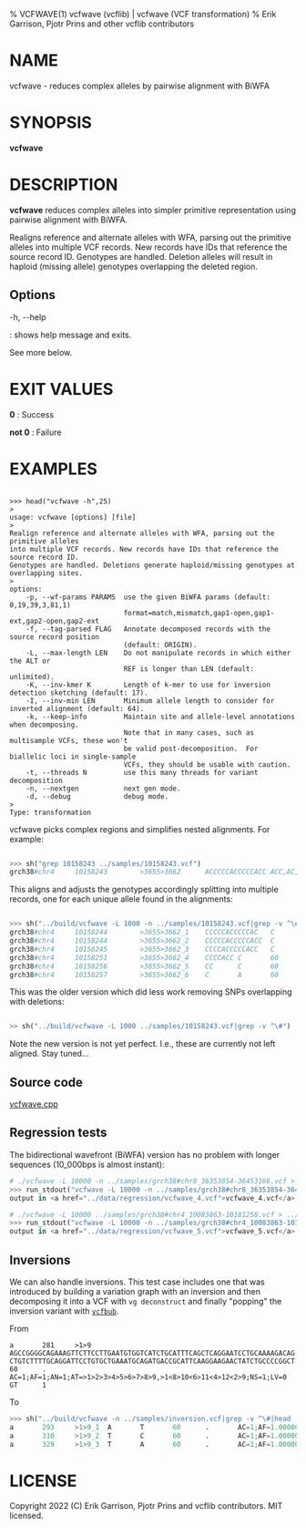 % VCFWAVE(1) vcfwave (vcflib) | vcfwave (VCF transformation)
% Erik Garrison, Pjotr Prins and other vcflib contributors

# NAME

vcfwave - reduces complex alleles by pairwise alignment with BiWFA

# SYNOPSIS

**vcfwave**

# DESCRIPTION

**vcfwave** reduces complex alleles into simpler primitive representation using pairwise
alignment with BiWFA.

Realigns reference and alternate alleles with WFA, parsing out the primitive alleles
into multiple VCF records. New records have IDs that reference the source record ID.
Genotypes are handled. Deletion alleles will result in haploid (missing allele) genotypes
overlapping the deleted region.

## Options

-h, --help

: shows help message and exits.

See more below.

# EXIT VALUES

**0**
: Success

**not 0**
: Failure

# EXAMPLES


<!--

    >>> from rtest import run_stdout, head, cat, sh

-->

```

>>> head("vcfwave -h",25)
>
usage: vcfwave [options] [file]
>
Realign reference and alternate alleles with WFA, parsing out the primitive alleles
into multiple VCF records. New records have IDs that reference the source record ID.
Genotypes are handled. Deletions generate haploid/missing genotypes at overlapping sites.
>
options:
    -p, --wf-params PARAMS  use the given BiWFA params (default: 0,19,39,3,81,1)
                            format=match,mismatch,gap1-open,gap1-ext,gap2-open,gap2-ext
    -f, --tag-parsed FLAG   Annotate decomposed records with the source record position
                            (default: ORIGIN).
    -L, --max-length LEN    Do not manipulate records in which either the ALT or
                            REF is longer than LEN (default: unlimited).
    -K, --inv-kmer K        Length of k-mer to use for inversion detection sketching (default: 17).
    -I, --inv-min LEN       Minimum allele length to consider for inverted alignment (default: 64).
    -k, --keep-info         Maintain site and allele-level annotations when decomposing.
                            Note that in many cases, such as multisample VCFs, these won't
                            be valid post-decomposition.  For biallelic loci in single-sample
                            VCFs, they should be usable with caution.
    -t, --threads N         use this many threads for variant decomposition
    -n, --nextgen           next gen mode.
    -d, --debug             debug mode.
>
Type: transformation

```

vcfwave picks complex regions and simplifies nested alignments. For example:

```python

>>> sh("grep 10158243 ../samples/10158243.vcf")
grch38#chr4     10158243        >3655>3662      ACCCCCACCCCCACC ACC,AC,ACCCCCACCCCCAC,ACCCCCACC,ACA     60      .       AC=64,3,2,3,1;AF=0.719101,0.0337079,0.0224719,0.0337079,0.011236;AN=89;AT=>3655>3656>3657>3658>3659>3660>3662,>3655>3656>3660>3662,>3655>3660>3662,>3655>3656>3657>3658>3660>3662,>3655>3656>3657>3660>3662,>3655>3656>3661>3662;NS=45;LV=0     GT      0|0     1|1     1|1     1|0     5|1     0|4     0|1     0|1     1|1     1|1     1|1     1|1     1|1     1|1     1|1     4|3     1|1     1|1     1|1     1|0     1|0     1|0     1|0     1|1     1|1     1|4     1|1     1|1     3|0     1|0     1|1     0|1     1|1     1|1     2|1     1|2     1|1     1|1     0|1     1|1     1|1     1|0     1|2     1|1     0

```

This aligns and adjusts the genotypes accordingly splitting into multiple records, one for each unique allele found in the alignments:

```python

>>> sh("../build/vcfwave -L 1000 -n ../samples/10158243.vcf|grep -v ^\#")
grch38#chr4     10158244        >3655>3662_1    CCCCCACCCCCAC   C       60      .       AC=1;AF=0.011236;AN=89;AT=>3655>3656>3657>3660>3662;NS=45;LV=0;ORIGIN=grch38#chr4:10158243;LEN=12;INV=0;TYPE=del        GT      0|0     0|0     0|0     0|0     1|0     0|0     0|0     0|0     0|0     0|0     0|0     0|0     0|0     0|0     0|0     0|0     0|0     0|0     0|0     0|0     0|0     0|0     0|0     0|0     0|0     0|0     0|0     0|0     0|0     0|0     0|0     0|0     0|0     0|0     0|0     0|0     0|0     0|0     0|0     0|0     0|0     0|0     0|0     0|0     0
grch38#chr4     10158244        >3655>3662_2    CCCCCACCCCCACC  C       60      .       AC=3;AF=0.033708;AN=89;AT=>3655>3656>3660>3662;NS=45;LV=0;ORIGIN=grch38#chr4:10158243;LEN=13;INV=0;TYPE=del     GT      0|0     0|0     0|0     0|0     0|0     0|0     0|0     0|0     0|0     0|0     0|0     0|0     0|0     0|0     0|0     0|0     0|0     0|0     0|0     0|0     0|0     0|0     0|0     0|0     0|0     0|0     0|0     0|0     0|0     0|0     0|0     0|0     0|0     0|0     1|0     0|1     0|0     0|0     0|0     0|0     0|0     0|0     0|1     0|0     0
grch38#chr4     10158245        >3655>3662_3    CCCCACCCCCACC   C       60      .       AC=64;AF=0.719101;AN=89;AT=>3655>3656>3657>3658>3659>3660>3662;NS=45;LV=0;ORIGIN=grch38#chr4:10158243;LEN=12;INV=0;TYPE=del     GT      0|0     1|1     1|1     1|0     0|1     0|0     0|1     0|1     1|1     1|1     1|1     1|1     1|1     1|1     1|1     0|0     1|1     1|1     1|1     1|0     1|0     1|0     1|0     1|1     1|1     1|0     1|1     1|1     0|0     1|0     1|1     0|1     1|1     1|1     0|1     1|0     1|1     1|1     0|1     1|1     1|1     1|0     1|0     1|1     0
grch38#chr4     10158251        >3655>3662_4    CCCCACC C       60      .       AC=3;AF=0.033708;AN=89;AT=>3655>3656>3657>3658>3660>3662;NS=45;LV=0;ORIGIN=grch38#chr4:10158243;LEN=6;INV=0;TYPE=del    GT      0|0     0|0     0|0     0|0     0|0     0|1     0|0     0|0     0|0     0|0     0|0     0|0     0|0     0|0     0|0     1|0     0|0     0|0     0|0     0|0     0|0     0|0     0|0     0|0     0|0     0|1     0|0     0|0     0|0     0|0     0|0     0|0     0|0     0|0     0|0     0|0     0|0     0|0     0|0     0|0     0|0     0|0     0|0     0|0     0
grch38#chr4     10158256        >3655>3662_5    CC      C       60      .       AC=2;AF=0.022472;AN=89;AT=>3655>3660>3662;NS=45;LV=0;ORIGIN=grch38#chr4:10158243;LEN=1;INV=0;TYPE=del   GT      0|0     0|0     0|0     0|0     0|0     0|0     0|0     0|0     0|0     0|0     0|0     0|0     0|0     0|0     0|0     0|1     0|0     0|0     0|0     0|0     0|0     0|0     0|0     0|0     0|0     0|0     0|0     0|0     1|0     0|0     0|0     0|0     0|0     0|0     0|0     0|0     0|0     0|0     0|0     0|0     0|0     0|0     0|0     0|0     0
grch38#chr4     10158257        >3655>3662_6    C       A       60      .       AC=1;AF=0.011236;AN=89;AT=>3655>3656>3657>3660>3662;NS=45;LV=0;ORIGIN=grch38#chr4:10158243;LEN=1;INV=0;TYPE=snp GT      0|0     .|.     .|.     .|.     .|.     .|.     .|.     .|.     .|.     .|.     .|.     .|.     .|.     .|.     .|.     .|.     .|.     .|.     .|.     .|.     .|.     .|.     .|.     .|.     .|.     .|.     .|.     .|.     .|.     .|.     .|.     .|.     .|.     .|.     .|.     .|.     .|.     .|.     .|.     .|.     .|.     .|.     .|.     .|.     0


```

This was the older version which did less work removing SNPs overlapping with deletions:

```python

>> sh("../build/vcfwave -L 1000 ../samples/10158243.vcf|grep -v ^\#")


```

Note the new version is not yet perfect. I.e., these are currently not left aligned. Stay tuned...


## Source code

[vcfwave.cpp](../../src/vcfwave.cpp)

## Regression tests

The bidirectional wavefront (BiWFA) version has no problem with longer sequences (10_000bps is almost instant):

```python
# ./vcfwave -L 10000 -n ../samples/grch38#chr8_36353854-36453166.vcf > ../test/data/regression/vcfwave_4.vcf
>>> run_stdout("vcfwave -L 10000 -n ../samples/grch38#chr8_36353854-36453166.vcf", ext="vcf")
output in <a href="../data/regression/vcfwave_4.vcf">vcfwave_4.vcf</a>

# ./vcfwave -L 10000 ../samples/grch38#chr4_10083863-10181258.vcf > ../test/data/regression/vcfwave_5.vcf
>>> run_stdout("vcfwave -L 10000 -n ../samples/grch38#chr4_10083863-10181258.vcf", ext="vcf")
output in <a href="../data/regression/vcfwave_5.vcf">vcfwave_5.vcf</a>

```

## Inversions

We can also handle inversions.
This test case includes one that was introduced by building a variation graph with an inversion and then decomposing it into a VCF with `vg deconstruct` and finally "popping" the inversion variant with [`vcfbub`](https://github.com/pangenome/vcfbub).

From

```
a       281     >1>9    AGCCGGGGCAGAAAGTTCTTCCTTGAATGTGGTCATCTGCATTTCAGCTCAGGAATCCTGCAAAAGACAG  CTGTCTTTTGCAGGATTCCTGTGCTGAAATGCAGATGACCGCATTCAAGGAAGAACTATCTGCCCCGGCT     60      .       AC=1;AF=1;AN=1;AT=>1>2>3>4>5>6>7>8>9,>1<8>10<6>11<4>12<2>9;NS=1;LV=0       GT      1
```

To

```python
>>> sh("../build/vcfwave -n ../samples/inversion.vcf|grep -v ^\#|head -3")
a       293     >1>9_1  A       T       60      .       AC=1;AF=1.000000;AN=1;AT=>1>2>3>4>5>6>7>8>9;NS=1;LV=0;ORIGIN=a:281;LEN=1;INV=1;TYPE=snp GT      1
a       310     >1>9_2  T       C       60      .       AC=1;AF=1.000000;AN=1;AT=>1>2>3>4>5>6>7>8>9;NS=1;LV=0;ORIGIN=a:281;LEN=1;INV=1;TYPE=snp GT      1
a       329     >1>9_3  T       A       60      .       AC=1;AF=1.000000;AN=1;AT=>1>2>3>4>5>6>7>8>9;NS=1;LV=0;ORIGIN=a:281;LEN=1;INV=1;TYPE=snp GT      1


```


# LICENSE

Copyright 2022 (C) Erik Garrison, Pjotr Prins and vcflib contributors. MIT licensed.
